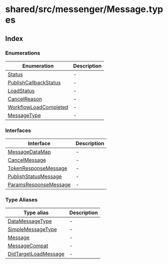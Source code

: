 # shared/src/messenger/Message.types

## Index

### Enumerations

| Enumeration | Description |
| ------ | ------ |
| [Status](enumerations/status.md) | - |
| [PublishCallbackStatus](enumerations/publish-callback-status.md) | - |
| [LoadStatus](enumerations/load-status.md) | - |
| [CancelReason](enumerations/cancel-reason.md) | - |
| [WorkflowLoadCompleted](enumerations/workflow-load-completed.md) | - |
| [MessageType](enumerations/message-type.md) | - |

### Interfaces

| Interface | Description |
| ------ | ------ |
| [MessageDataMap](interfaces/message-data-map.md) | - |
| [CancelMessage](interfaces/cancel-message.md) | - |
| [TokenResponseMessage](interfaces/token-response-message.md) | - |
| [PublishStatusMessage](interfaces/publish-status-message.md) | - |
| [ParamsResponseMessage](interfaces/params-response-message.md) | - |

### Type Aliases

| Type alias | Description |
| ------ | ------ |
| [DataMessageType](type-aliases/data-message-type.md) | - |
| [SimpleMessageType](type-aliases/simple-message-type.md) | - |
| [Message](type-aliases/message.md) | - |
| [MessageCompat](type-aliases/message-compat.md) | - |
| [DidTargetLoadMessage](type-aliases/did-target-load-message.md) | - |
